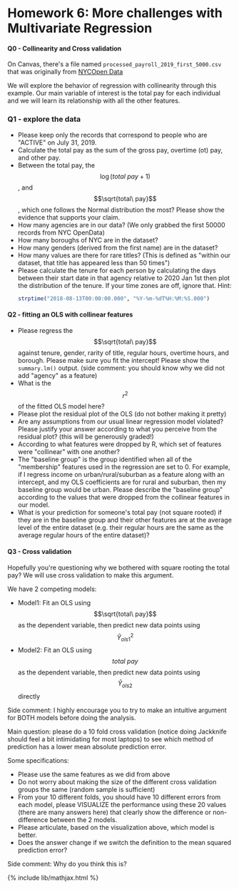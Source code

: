 # Homework 6: More challenges with Multivariate Regression

#### Q0 - Collinearity and Cross validation
On Canvas, there's a file named `processed_payroll_2019_first_5000.csv` that was originally from 
[NYCOpen Data](https://data.cityofnewyork.us/City-Government/Citywide-Payroll-Data-Fiscal-Year-/k397-673e)

We will explore the behavior of regression with collinearity through this example.
Our main variable of interest is the total pay for each individual and we will learn its relationship with
all the other features.

### Q1 - explore the data
- Please keep only the records that correspond to people who are "ACTIVE" on July 31, 2019.
- Calculate the total pay as the sum of the gross pay, overtime (ot) pay, and other pay.
- Between the total pay, the $$\log(total\ pay + 1)$$, and $$\sqrt{total\ pay}$$, which one follows the Normal distribution the most? Please show the evidence that supports your claim.
- How many agencies are in our data? (We only grabbed the first 50000 records from NYC OpenData)
- How many boroughs of NYC are in the dataset?
- How many genders (derived from the first name) are in the dataset?
- How many values are there for rare titles? (This is defined as "within our dataset, that title has appeared less than 50 times")
- Please calculate the tenure for each person by calculating the days between their start date in that agency relative to 2020 Jan 1st then plot the distribution of the tenure. If your time zones are off, ignore that. Hint: 
  ```r
  strptime("2018-08-13T00:00:00.000", "%Y-%m-%dT%H:%M:%S.000")
  ```

#### Q2 - fitting an OLS with collinear features
- Please regress the $$\sqrt{total\ pay}$$ against tenure, gender, rarity of title, regular hours, overtime hours, and borough. Please make sure you fit the intercept! Please show the `summary.lm()` output. (side comment: you should know why we did not add "agency" as a feature)
- What is the $$r^2$$ of the fitted OLS model here?
- Please plot the residual plot of the OLS (do not bother making it pretty)
- Are any assumptions from our usual linear regression model violated? Please justify your answer according to what you perceive from the residual plot? (this will be generously graded!)
- According to what features were dropped by R, which set of features were "collinear" with one another?
- The "baseline group" is the group identified when all of the "membership" features used in the regression are set to 0. For example, if I regress income on urban/rural/suburban as a feature along with an intercept, and my OLS coefficients are for rural and suburban, then my baseline group would be urban. Please describe the "baseline group" according to the values that were dropped from the collinear features in our model.
- What is your prediction for someone's total pay (not square rooted) if they are in the baseline group and their other features are at the average level of the entire dataset (e.g. their regular hours are the same as the average regular hours of the entire dataset)?


#### Q3 - Cross validation
Hopefully you're questioning why we bothered with square rooting the total pay? We will use cross validation to make this argument.

We have 2 competing models:
- Model1: Fit an OLS using $$\sqrt{total\ pay}$$ as the dependent variable, then predict new data points using $$\hat{Y}^2_{ols1}$$
- Model2: Fit an OLS using $$total\ pay$$ as the dependent variable, then predict new data points using $$\hat{Y}_{ols2}$$ directly

Side comment: I highly encourage you to try to make an intuitive argument for BOTH models before doing the analysis.

Main question: please do a 10 fold cross validation (notice doing Jackknife should feel a bit intimidating for most laptops) to see which method of prediction has a lower mean absolute prediction error.

Some specifications:
- Please use the same features as we did from above
- Do not worry about making the size of the different cross validation groups the same (random sample is sufficient)
- From your 10 different folds, you should have 10 different errors from each model, please VISUALIZE the performance using these 20 values (there are many answers here) that clearly show the difference or non-difference between the 2 models.
- Please articulate, based on the visualization above, which model is better.
- Does the answer change if we switch the definition to the mean squared prediction error?

Side comment: Why do you think this is?

{% include lib/mathjax.html %}
